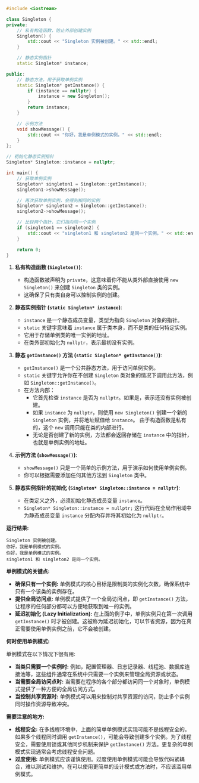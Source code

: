 ```cpp
#include <iostream>

class Singleton {
private:
    // 私有构造函数，防止外部创建实例
    Singleton() {
        std::cout << "Singleton 实例被创建。" << std::endl;
    }

    // 静态实例指针
    static Singleton* instance;

public:
    // 静态方法，用于获取单例实例
    static Singleton* getInstance() {
        if (instance == nullptr) {
            instance = new Singleton();
        }
        return instance;
    }

    // 示例方法
    void showMessage() {
        std::cout << "你好，我是单例模式的实例。" << std::endl;
    }
};

// 初始化静态实例指针
Singleton* Singleton::instance = nullptr;

int main() {
    // 获取单例实例
    Singleton* singleton1 = Singleton::getInstance();
    singleton1->showMessage();

    // 再次获取单例实例，会得到相同的实例
    Singleton* singleton2 = Singleton::getInstance();
    singleton2->showMessage();

    // 比较两个指针，它们指向同一个实例
    if (singleton1 == singleton2) {
        std::cout << "singleton1 和 singleton2 是同一个实例。" << std::endl;
    }

    return 0;
}
```

1. **私有构造函数 (`Singleton()`)**:
    
    - 构造函数被声明为 `private`，这意味着你不能从类外部直接使用 `new Singleton()` 来创建 `Singleton` 类的实例。
    - 这确保了只有类自身可以控制实例的创建。
2. **静态实例指针 (`static Singleton* instance`)**:
    
    - `instance` 是一个静态成员变量，类型为指向 `Singleton` 对象的指针。
    - `static` 关键字意味着 `instance` 属于类本身，而不是类的任何特定实例。
    - 它用于存储单例类的唯一实例的地址。
    - 在类外部初始化为 `nullptr`，表示最初没有实例。
3. **静态 `getInstance()` 方法 (`static Singleton* getInstance()`)**:
    
    - `getInstance()` 是一个公共静态方法，用于访问单例实例。
    - `static` 关键字允许你在不创建 `Singleton` 类对象的情况下调用此方法，例如 `Singleton::getInstance()`。
    - 在方法内部：
        - 它首先检查 `instance` 是否为 `nullptr`。如果是，表示还没有实例被创建。
        - 如果 `instance` 为 `nullptr`，则使用 `new Singleton()` 创建一个新的 `Singleton` 实例，并将地址赋值给 `instance`。 由于构造函数是私有的，这个 `new` 调用只能在类的内部进行。
        - 无论是否创建了新的实例，方法都会返回存储在 `instance` 中的指针，也就是单例实例的地址。
4. **示例方法 (`showMessage()`)**:
    
    - `showMessage()` 只是一个简单的示例方法，用于演示如何使用单例实例。
    - 你可以根据需要添加任何其他方法到 `Singleton` 类中。
5. **静态实例指针的初始化 (`Singleton* Singleton::instance = nullptr`)**:
    
    - 在类定义之外，必须初始化静态成员变量 `instance`。
    - `Singleton* Singleton::instance = nullptr;` 这行代码在全局作用域中为静态成员变量 `instance` 分配内存并将其初始化为 `nullptr`。

**运行结果:**

```
Singleton 实例被创建。
你好，我是单例模式的实例。
你好，我是单例模式的实例。
singleton1 和 singleton2 是同一个实例。
```

**单例模式的关键点:**

- **确保只有一个实例:** 单例模式的核心目标是限制类的实例化次数，确保系统中只有一个该类的实例存在。
- **提供全局访问点:** 单例模式提供了一个全局访问点，即 `getInstance()` 方法，让程序的任何部分都可以方便地获取到唯一的实例。
- **延迟初始化 (Lazy Initialization):** 在上面的例子中，单例实例只在第一次调用 `getInstance()` 时才被创建。这被称为延迟初始化，可以节省资源，因为在真正需要使用单例实例之前，它不会被创建。

**何时使用单例模式:**

单例模式在以下情况下很有用:

- **当类只需要一个实例时:** 例如，配置管理器、日志记录器、线程池、数据库连接池等，这些组件通常在系统中只需要一个实例来管理全局资源或状态。
- **当需要全局访问点时:** 当需要在程序的各个部分都访问同一个对象时，单例模式提供了一种方便的全局访问方式。
- **当控制共享资源时:** 单例模式可以用来控制对共享资源的访问，防止多个实例同时操作资源导致冲突。

**需要注意的地方:**

- **线程安全:** 在多线程环境中，上面的简单单例模式实现可能不是线程安全的。如果多个线程同时调用 `getInstance()`，可能会导致创建多个实例。为了线程安全，需要使用锁或其他同步机制来保护 `getInstance()` 方法。更复杂的单例模式实现通常会考虑线程安全问题。
- **过度使用:** 单例模式应该谨慎使用。过度使用单例模式可能会导致代码紧耦合，难以测试和维护。在可以使用更简单的设计模式或方法时，不应该滥用单例模式。